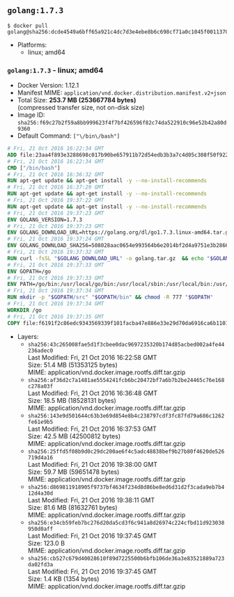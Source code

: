 ## `golang:1.7.3`

```console
$ docker pull golang@sha256:dcde4549a6bff65a921c4dc7d3e4ebe8b6c698cf71a0c1045f0011370f7ed9b9
```

-	Platforms:
	-	linux; amd64

### `golang:1.7.3` - linux; amd64

-	Docker Version: 1.12.1
-	Manifest MIME: `application/vnd.docker.distribution.manifest.v2+json`
-	Total Size: **253.7 MB (253667784 bytes)**  
	(compressed transfer size, not on-disk size)
-	Image ID: `sha256:f69c27b2f59a8bb999623f4f7bf426596f82c74da522910c96e52b42a80d9360`
-	Default Command: `["\/bin\/bash"]`

```dockerfile
# Fri, 21 Oct 2016 16:22:34 GMT
ADD file:23aa4f893e3288698c017b90be657911b72d54edb3b3a7c4d05c308f50f9228f in / 
# Fri, 21 Oct 2016 16:22:34 GMT
CMD ["/bin/bash"]
# Fri, 21 Oct 2016 16:36:32 GMT
RUN apt-get update && apt-get install -y --no-install-recommends 		ca-certificates 		curl 		wget 	&& rm -rf /var/lib/apt/lists/*
# Fri, 21 Oct 2016 16:37:29 GMT
RUN apt-get update && apt-get install -y --no-install-recommends 		bzr 		git 		mercurial 		openssh-client 		subversion 				procps 	&& rm -rf /var/lib/apt/lists/*
# Fri, 21 Oct 2016 19:37:22 GMT
RUN apt-get update && apt-get install -y --no-install-recommends 		g++ 		gcc 		libc6-dev 		make 		pkg-config 	&& rm -rf /var/lib/apt/lists/*
# Fri, 21 Oct 2016 19:37:23 GMT
ENV GOLANG_VERSION=1.7.3
# Fri, 21 Oct 2016 19:37:23 GMT
ENV GOLANG_DOWNLOAD_URL=https://golang.org/dl/go1.7.3.linux-amd64.tar.gz
# Fri, 21 Oct 2016 19:37:24 GMT
ENV GOLANG_DOWNLOAD_SHA256=508028aac0654e993564b6e2014bf2d4a9751e3b286661b0b0040046cf18028e
# Fri, 21 Oct 2016 19:37:32 GMT
RUN curl -fsSL "$GOLANG_DOWNLOAD_URL" -o golang.tar.gz 	&& echo "$GOLANG_DOWNLOAD_SHA256  golang.tar.gz" | sha256sum -c - 	&& tar -C /usr/local -xzf golang.tar.gz 	&& rm golang.tar.gz
# Fri, 21 Oct 2016 19:37:33 GMT
ENV GOPATH=/go
# Fri, 21 Oct 2016 19:37:33 GMT
ENV PATH=/go/bin:/usr/local/go/bin:/usr/local/sbin:/usr/local/bin:/usr/sbin:/usr/bin:/sbin:/bin
# Fri, 21 Oct 2016 19:37:34 GMT
RUN mkdir -p "$GOPATH/src" "$GOPATH/bin" && chmod -R 777 "$GOPATH"
# Fri, 21 Oct 2016 19:37:34 GMT
WORKDIR /go
# Fri, 21 Oct 2016 19:37:35 GMT
COPY file:f6191f2c86edc9343569339f101facba47e886e33e29d70da6916ca6b1101a53 in /usr/local/bin/ 
```

-	Layers:
	-	`sha256:43c265008fae5d1f3cbee0dac9697235320b174d85acbed002a4fe44236adec0`  
		Last Modified: Fri, 21 Oct 2016 16:22:58 GMT  
		Size: 51.4 MB (51353125 bytes)  
		MIME: application/vnd.docker.image.rootfs.diff.tar.gzip
	-	`sha256:af36d2c7a1481ae5554241fcb6bc20472bf7a6b7b2be24465c76e168c278a03f`  
		Last Modified: Fri, 21 Oct 2016 16:36:48 GMT  
		Size: 18.5 MB (18528131 bytes)  
		MIME: application/vnd.docker.image.rootfs.diff.tar.gzip
	-	`sha256:143e9d501644c63b3e69d854e8b4c238797cdf3fc87fd79a686c1262fe61e9b5`  
		Last Modified: Fri, 21 Oct 2016 16:37:53 GMT  
		Size: 42.5 MB (42500812 bytes)  
		MIME: application/vnd.docker.image.rootfs.diff.tar.gzip
	-	`sha256:25ffd5f08b9d0c29dc200ae6f4c5adc48838bef9b27b80f4620de526719d4a16`  
		Last Modified: Fri, 21 Oct 2016 19:38:00 GMT  
		Size: 59.7 MB (59651478 bytes)  
		MIME: application/vnd.docker.image.rootfs.diff.tar.gzip
	-	`sha256:d869811918905f9737bf4634f234d8d86be8ed6d31d2f3cada9eb7b412d4a30d`  
		Last Modified: Fri, 21 Oct 2016 19:38:11 GMT  
		Size: 81.6 MB (81632761 bytes)  
		MIME: application/vnd.docker.image.rootfs.diff.tar.gzip
	-	`sha256:e34cb59feb7bc276d20da5cd3f6c941a8d26974c224cfbd11d923038950d0aff`  
		Last Modified: Fri, 21 Oct 2016 19:37:45 GMT  
		Size: 123.0 B  
		MIME: application/vnd.docker.image.rootfs.diff.tar.gzip
	-	`sha256:cb527c679d40028610f89d7225500b6bfb106de36a3e83521889a723da02fd3a`  
		Last Modified: Fri, 21 Oct 2016 19:37:45 GMT  
		Size: 1.4 KB (1354 bytes)  
		MIME: application/vnd.docker.image.rootfs.diff.tar.gzip
